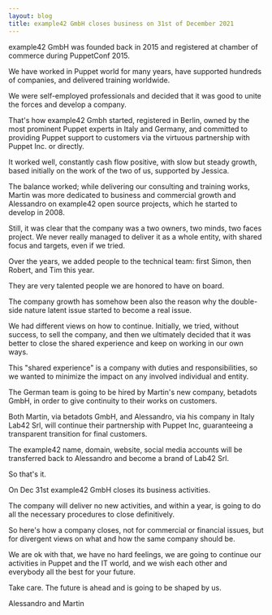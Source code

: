 ```yaml
---
layout: blog
title: example42 GmbH closes business on 31st of December 2021
---
```


example42 GmbH was founded back in 2015 and registered at chamber of commerce during PuppetConf 2015.

We have worked in Puppet world for many years, have supported hundreds of companies, and delivered training worldwide.

We were self-employed professionals and decided that it was good to unite the forces and develop a company.

That's how example42 Gmbh started, registered in Berlin, owned by the most prominent Puppet experts in Italy and Germany, and committed to providing Puppet support to customers via the virtuous partnership with Puppet Inc. or directly.

It worked well, constantly cash flow positive, with slow but steady growth, based initially on the work of the two of us, supported by Jessica.

The balance worked; while delivering our consulting and training works, Martin was more dedicated to business and commercial growth and Alessandro on example42 open source projects, which he started to develop in 2008.

Still, it was clear that the company was a two owners, two minds, two faces project. We never really managed to deliver it as a whole entity, with shared focus and targets, even if we tried.

Over the years, we added people to the technical team: first Simon, then Robert, and Tim this year.

They are very talented people we are honored to have on board.

The company growth has somehow been also the reason why the double-side nature latent issue started to become a real issue.

We had different views on how to continue. Initially, we tried, without success, to sell the company, and then we ultimately decided that it was better to close the shared experience and keep on working in our own ways.

This "shared experience" is a company with duties and responsibilities, so we wanted to minimize the impact on any involved individual and entity.

The German team is going to be hired by Martin's new company, betadots GmbH, in order to give continuity to their works on customers.

Both Martin, via betadots GmbH, and Alessandro, via his company in Italy Lab42 Srl, will continue their partnership with Puppet Inc, guaranteeing a transparent transition for final customers.

The example42 name, domain, website, social media accounts will be transferred back to Alessandro and become a brand of Lab42 Srl.

So that's it.

On Dec 31st example42 GmbH closes its business activities.

The company will deliver no new activities, and within a year, is going to do all the necessary procedures to close definitively.

So here's how a company closes, not for commercial or financial issues, but for divergent views on what and how the same company should be.

We are ok with that, we have no hard feelings, we are going to continue our activities in Puppet and the IT world, and we wish each other and everybody all the best for your future.

Take care. The future is ahead and is going to be shaped by us.

Alessandro and Martin
